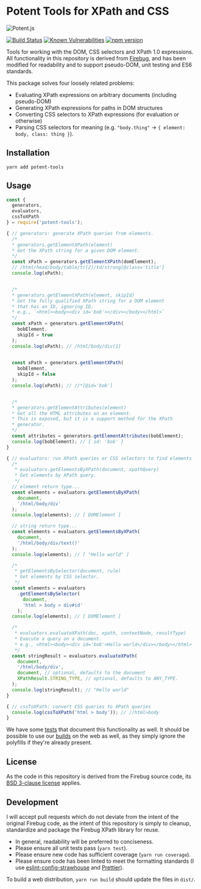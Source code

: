 Potent Tools for XPath and CSS
==============================
![Potent.js](https://d2ppvlu71ri8gs.cloudfront.net/items/1i3H1E3A2A0u0r1m0U44/potent-short-left.png)

[![Build Status](https://travis-ci.org/gburtini/Potent-Tools-for-XPath.svg?branch=master)](https://travis-ci.org/gburtini/Potent-Tools-for-XPath) [![Known Vulnerabilities](https://snyk.io/test/github/gburtini/potent-tools-for-xpath/badge.svg)](https://snyk.io/test/github/gburtini/potent-tools-for-xpath) [![npm version](https://badge.fury.io/js/potent-tools.svg)](https://badge.fury.io/js/potent-tools)


Tools for working with the DOM, CSS selectors and XPath 1.0 expressions. All functionality in this repository is derived from [Firebug](https://raw.githubusercontent.com/firebug/firebug/master/extension/content/firebug/lib/xpath.js), and has been modified for readability and to support pseudo-DOM, unit testing and ES6 standards.

This package solves four loosely related problems:
- Evaluating XPath expressions on arbitrary documents (including pseudo-DOM)
- Generating XPath expressions for paths in DOM structures
- Converting CSS selectors to XPath expressions (for evaluation or otherwise)
- Parsing CSS selectors for meaning (e.g. `"body.thing"` -> `{ element: body, class: thing }`).

Installation
------------
`yarn add potent-tools`

Usage
-----

```js
const {
  generators,
  evaluators,
  cssToXPath
} = require('potent-tools');

{ // generators: generate XPath queries from elements.
  /*
  * generators.getElementXPath(element)
  * Get the XPath string for a given DOM element.
  */
  const xPath = generators.getElementXPath(domElement);
  // /html/head/body/table/tr[2]/td/strong[@class='title']
  console.log(xPath); 


  /*
  * generators.getElementXPath(element, skipId)
  * Get the fully qualified XPath string for a DOM element 
  * that has an ID, ignoring ID.
  * e.g., `<html><body><div id='bob'></div></body></html>`
  */
  const xPath = generators.getElementXPath(
    bobElement,
    skipId = true
  );
  console.log(xPath); // /html/body/div[1]

  
  const xPath = generators.getElementXPath(
    bobElement,
    skipId = false
  );
  console.log(xPath); // //*[@id='bob']


  /*
  * generators.getElementAttributes(element)
  * Get all the HTML attributes on an element. 
  * This is exposed, but it is a support method for the XPath
  * generator.
  */
  const attributes = generators.getElementAttributes(bobElement);
  console.log(bobElement); // { id: 'bob' }
}

{ // evaluators: run XPath queries or CSS selectors to find elements
  /*
   * evaluators.getElementsByXPath(document, xpathQuery)
   * Get elements by XPath query.
   */
  // element return type...
  const elements = evaluators.getElementsByXPath(
    document, 
    '/html/body/div'
  );
  console.log(elements); // [ DOMElement ]

  // string return type...
  const elements = evaluators.getElementsByXPath(
    document, 
    '/html/body/div/text()'
  );
  console.log(elements); // [ "Hello world" ]

  /*
   * getElementsBySelector(document, rule)
   * Get elements by CSS selector.
   */
  const elements = evaluators
    .getElementsBySelector(
      document,
      'html > body > div#id'
    );
  console.log(elements); // [ DOMElement ]

  /*
   * evaluators.evaluateXPath(doc, xpath, contextNode, resultType)
   * Execute a query on a document.
   * e.g., <html><body><div id='bob'>Hello world</div></body></html>
   */
  const stringResult = evaluators.evaluateXPath(
    document,
    '/html/body/div',
    document, // optional, defaults to the document
    XPathResult.STRING_TYPE, // optional, defaults to ANY_TYPE.
  );
  console.log(stringResult); // "Hello world"
}

{ // cssToXPath: convert CSS queries to XPath queries
  console.log(cssToXPath('html > body')); // //html>body
}


```

We have some [tests](test) that document this functionality as well. It should be possible to use our [builds](dist) on the web as well, as they simply ignore the polyfills if they're already present.

License
-------

As the code in this repository is derived from the Firebug source code, its [BSD 3-clause license](https://github.com/firebug/firebug/blob/master/extension/license.txt) applies.

Development
-----------

I will accept pull requests which do not deviate from the intent of the original Firebug code, as the intent of this repository is simply to cleanup, standardize and package the Firebug XPath library for reuse. 

- In general, readability will be preferred to conciseness. 
- Please ensure all unit tests pass (`yarn test`).
- Please ensure new code has sufficient coverage (`yarn run coverage`).
- Please ensure code has been linted to meet the formatting standards (I use [eslint-config-strawhouse](https://www.npmjs.com/package/eslint-config-strawhouse) and [Prettier](https://github.com/prettier/prettier)).

To build a web distribution, `yarn run build` should update the files in `dist/`.
